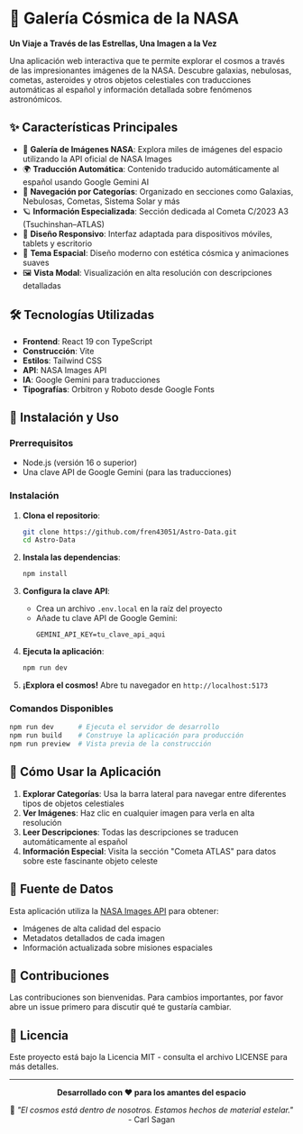 # 🌌 Galería Cósmica de la NASA

**Un Viaje a Través de las Estrellas, Una Imagen a la Vez**

Una aplicación web interactiva que te permite explorar el cosmos a través de las impresionantes imágenes de la NASA. Descubre galaxias, nebulosas, cometas, asteroides y otros objetos celestiales con traducciones automáticas al español y información detallada sobre fenómenos astronómicos.

## ✨ Características Principales

- 🚀 **Galería de Imágenes NASA**: Explora miles de imágenes del espacio utilizando la API oficial de NASA Images
- 🌍 **Traducción Automática**: Contenido traducido automáticamente al español usando Google Gemini AI
- 📂 **Navegación por Categorías**: Organizado en secciones como Galaxias, Nebulosas, Cometas, Sistema Solar y más
- 🪐 **Información Especializada**: Sección dedicada al Cometa C/2023 A3 (Tsuchinshan–ATLAS) 
- 📱 **Diseño Responsivo**: Interfaz adaptada para dispositivos móviles, tablets y escritorio
- 🌙 **Tema Espacial**: Diseño moderno con estética cósmica y animaciones suaves
- 🖼️ **Vista Modal**: Visualización en alta resolución con descripciones detalladas

## 🛠️ Tecnologías Utilizadas

- **Frontend**: React 19 con TypeScript
- **Construcción**: Vite
- **Estilos**: Tailwind CSS
- **API**: NASA Images API
- **IA**: Google Gemini para traducciones
- **Tipografías**: Orbitron y Roboto desde Google Fonts

## 🚀 Instalación y Uso

### Prerrequisitos
- Node.js (versión 16 o superior)
- Una clave API de Google Gemini (para las traducciones)

### Instalación

1. **Clona el repositorio**:
   ```bash
   git clone https://github.com/fren43051/Astro-Data.git
   cd Astro-Data
   ```

2. **Instala las dependencias**:
   ```bash
   npm install
   ```

3. **Configura la clave API**:
   - Crea un archivo `.env.local` en la raíz del proyecto
   - Añade tu clave API de Google Gemini:
     ```
     GEMINI_API_KEY=tu_clave_api_aqui
     ```

4. **Ejecuta la aplicación**:
   ```bash
   npm run dev
   ```

5. **¡Explora el cosmos!** Abre tu navegador en `http://localhost:5173`

### Comandos Disponibles

```bash
npm run dev      # Ejecuta el servidor de desarrollo
npm run build    # Construye la aplicación para producción
npm run preview  # Vista previa de la construcción
```

## 🌟 Cómo Usar la Aplicación

1. **Explorar Categorías**: Usa la barra lateral para navegar entre diferentes tipos de objetos celestiales
2. **Ver Imágenes**: Haz clic en cualquier imagen para verla en alta resolución
3. **Leer Descripciones**: Todas las descripciones se traducen automáticamente al español
4. **Información Especial**: Visita la sección "Cometa ATLAS" para datos sobre este fascinante objeto celeste

## 📡 Fuente de Datos

Esta aplicación utiliza la [NASA Images API](https://images.nasa.gov/docs/) para obtener:
- Imágenes de alta calidad del espacio
- Metadatos detallados de cada imagen
- Información actualizada sobre misiones espaciales

## 🤝 Contribuciones

Las contribuciones son bienvenidas. Para cambios importantes, por favor abre un issue primero para discutir qué te gustaría cambiar.

## 📄 Licencia

Este proyecto está bajo la Licencia MIT - consulta el archivo LICENSE para más detalles.

---

<div align="center">

**Desarrollado con ❤️ para los amantes del espacio**

🌌 *"El cosmos está dentro de nosotros. Estamos hechos de material estelar."* - Carl Sagan

</div>
